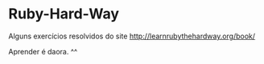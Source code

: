 # Ruby-Hard-Way
Alguns exercícios resolvidos do site http://learnrubythehardway.org/book/

Aprender é daora. ^^
